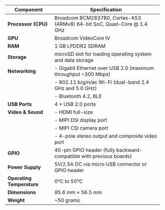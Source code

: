 | **Component**             | **Specification**                                                      |
| ------------------------- | ---------------------------------------------------------------------- |
| **Processor (CPU)**       | Broadcom BCM2837B0, Cortex-A53 (ARMv8) 64-bit SoC, Quad-Core @ 1.4 GHz |
| **GPU**                   | Broadcom VideoCore IV                                                  |
| **RAM**                   | 1 GB LPDDR2 SDRAM                                                      |
| **Storage**               | microSD slot for loading operating system and data storage             |
| **Networking**            | - Gigabit Ethernet over USB 2.0 (maximum throughput \~300 Mbps)        |
|                           | - 802.11 b/g/n/ac Wi-Fi (dual-band 2.4 GHz and 5.0 GHz)                |
|                           | - Bluetooth 4.2, BLE                                                   |
| **USB Ports**             | 4 × USB 2.0 ports                                                      |
| **Video & Sound**         | - HDMI full-size                                                       |
|                           | - MIPI DSI display port                                                |
|                           | - MIPI CSI camera port                                                 |
|                           | - 4-pole stereo output and composite video port                        |
| **GPIO**                  | 40-pin GPIO header (fully backward-compatible with previous boards)    |
| **Power Supply**          | 5V/2.5A DC via micro USB connector or GPIO header                      |
| **Operating Temperature** | 0°C to 50°C                                                            |
| **Dimensions**            | 85.6 mm × 56.5 mm                                                      |
| **Weight**                | \~50 grams                                                             |
